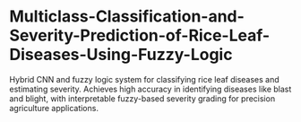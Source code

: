 # Multiclass-Classification-and-Severity-Prediction-of-Rice-Leaf-Diseases-Using-Fuzzy-Logic
Hybrid CNN and fuzzy logic system for classifying rice leaf diseases and estimating severity. Achieves high accuracy in identifying diseases like blast and blight, with interpretable fuzzy-based severity grading for precision agriculture applications.
